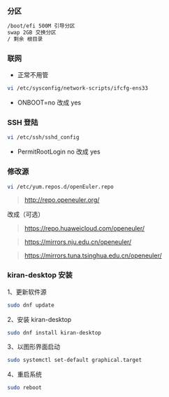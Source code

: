 ### 分区

```sh
/boot/efi 500M 引导分区
swap 2GB 交换分区
/ 剩余 根目录
```

### 联网

- 正常不用管

```sh
vi /etc/sysconfig/network-scripts/ifcfg-ens33
```

- ONBOOT=no 改成 yes

### SSH 登陆

```sh
vi /etc/ssh/sshd_config
```

- PermitRootLogin no 改成 yes

### 修改源

```sh
vi /etc/yum.repos.d/openEuler.repo
```

> http://repo.openeuler.org/

改成（可选）

> https://repo.huaweicloud.com/openeuler/

> https://mirrors.nju.edu.cn/openeuler/

> https://mirrors.tuna.tsinghua.edu.cn/openeuler/

### kiran-desktop 安装

1、更新软件源

```sh
sudo dnf update
```

2、安装 kiran-desktop

```sh
sudo dnf install kiran-desktop
```

3、以图形界面启动

```sh
sudo systemctl set-default graphical.target
```

4、重启系统

```sh
sudo reboot
```
